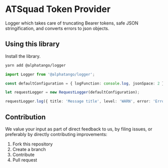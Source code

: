 # ATSquad Token Provider

Logger which takes care of truncating Bearer tokens, safe JSON stringification, and converts errors to json objects.

## Using this library

Install the library.

```bash
yarn add @alphatango/logger
```

```typescript
import Logger from '@alphatango/logger';

const defaultConfiguration = { logFunction: console.log, jsonSpace: 2 };

let requestLogger = new RequestLogger(defaultConfiguration);

requestLogger.log({ title: 'Message title', level: 'WARN', error: 'Error'});
```

## Contribution

We value your input as part of direct feedback to us, by filing issues, or preferably by directly contributing improvements:

1. Fork this repository
1. Create a branch
1. Contribute
1. Pull request
